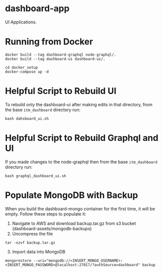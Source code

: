 # dashboard-app
UI Applications. 

# Running from Docker

```
docker build --tag dashboard-graphql node-graphql/.
docker build --tag dashboard-ui dashboard-ui/.

cd docker_setup
docker-compose up -d
```

# Helpful Script to Rebuild UI

To rebuild only the dashboard-ui after making edits in that directory, from the base `itm_dashboard` directory run:
```
bash dahsboard_ui.sh
```

# Helpful Script to Rebuild Graphql and UI

If you made changes to the node-graphql then from the base `itm_dashboard` directory run:
```
bash graphql_dashboard_ui.sh
```

# Populate MongoDB with Backup
When you build the dashboard-mongo container for the first time, it will be empty. Follow these steps to populate it:

1. Navigate to AWS and download backup.tar.gz from s3 bucket (dashboard-assets/mongodb-backups)
2. Uncompress the file
```
tar -xzvf backup.tar.gz
```
3. Import data into MongoDB
```
mongorestore --uri="mongodb://<INSERT_MONGO_USERNAME>:<INSERT_MONGO_PASSWORD>@localhost:27017/?authSource=dashboard" backup 
```
